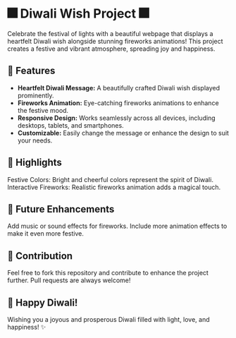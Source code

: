 # 🎆 Diwali Wish Project 🎆

Celebrate the festival of lights with a beautiful webpage that displays a heartfelt Diwali wish alongside stunning fireworks animations! This project creates a festive and vibrant atmosphere, spreading joy and happiness.

## 🌟 Features
- **Heartfelt Diwali Message:** A beautifully crafted Diwali wish displayed prominently.
- **Fireworks Animation:** Eye-catching fireworks animations to enhance the festive mood.
- **Responsive Design:** Works seamlessly across all devices, including desktops, tablets, and smartphones.
- **Customizable:** Easily change the message or enhance the design to suit your needs.

## 🎨 Highlights
Festive Colors: Bright and cheerful colors represent the spirit of Diwali.
Interactive Fireworks: Realistic fireworks animation adds a magical touch.
## 🌠 Future Enhancements
Add music or sound effects for fireworks.
Include more animation effects to make it even more festive.
## 🤝 Contribution
Feel free to fork this repository and contribute to enhance the project further. Pull requests are always welcome!

## 🎉 Happy Diwali!
Wishing you a joyous and prosperous Diwali filled with light, love, and happiness! ✨
